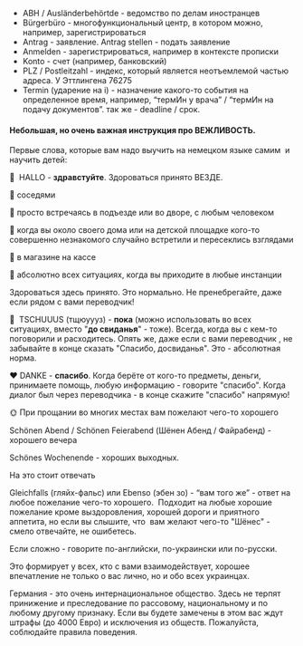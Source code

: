 
-   ABH / Ausländerbehörtde - ведомство по делам иностранцев    
-   Bürgerbüro - многофункциональный центр, в котором можно, например, зарегистрироваться
-   Antrag - заявление. Antrag stellen - подать заявление   
-   Anmelden - зарегистрироваться, например в контексте прописки
-   Konto - счет (например, банковский)
-   PLZ / Postleitzahl - индекс, который является неотъемлемой частью адреса. У Эттлингена 76275
-   Termin (ударение на i) - назначение какого-то события на определенное время, например, “термИн у врача” / “термИн на подачу документов”. так же - deadline / срок.    
#### Небольшая, но очень важная инструкция про ВЕЖЛИВОСТЬ.
    
Первые слова, которые вам надо выучить на немецком языке самим  и научить детей:
    
🤚  HALLO - **здравстуйте**. Здороваться принято ВЕЗДЕ.

🔸 соседями

🔸 просто встречаясь в подъезде или во дворе, с любым человеком

🔸 когда вы около своего дома или на детской площадке кого-то совершенно незнакомого случайно встретили и пересеклись взглядами

🔸 в магазине на кассе

🔸 абсолютно всех ситуациях, когда вы приходите в любые инстанции

Здороваться здесь принято. Это нормально. Не пренебрегайте, даже если рядом с вами переводчик!

👋  TSCHUUUS (тщюуууз) - **пока** (можно использовать во всех ситуациях, вместо "**до свиданья**" - тоже). Всегда, когда вы с кем-то поговорили и расходитесь. Опять же, даже если с вами переводчик , не забывайте в конце сказать "Спасибо, досвиданья". Это - абсолютная норма.

♥️ DANKE - **спасибо**. Когда берёте от кого-то предметы, деньги, принимаете помощь, любую информацию - говорите "спасибо". Когда диалог был через переводчика - в конце скажите "спасибо" напрямую!

🌞 При прощании во многих местах вам пожелают чего-то хорошего

Schönen Abend / Schönen Feierabend (Шёнен Абенд / Файрабенд) - хорошего вечера

Schönes Wochenende - хороших выходных.

На это стоит отвечать

Gleichfalls (гляйх-фальс) или Ebenso (эбен зо) - “вам того же” - ответ на любое пожелание чего-то хорошего.  Подходит на любые хорошие пожелание кроме выздоровления, хорошей дороги и приятного аппетита, но если вы слышите, что  вам желают чего-то "Шёнес" - смело отвечайте, не ошибетесь.

Если сложно - говорите по-английски, по-украински или по-русски.

Это формирует у всех, кто с вами взаимодействует, хорошее впечатление не только о вас лично, но и обо всех украинцах.
    

Германия - это очень интернациональное общество. Здесь не терпят принижение и преследование по рассовому, национальному и по любому другому признаку. Если вы будете замечены в этом вас ждут штрафы (до 4000 Евро) и исключения из обществ. Пожалуйста, соблюдайте правила поведения.
